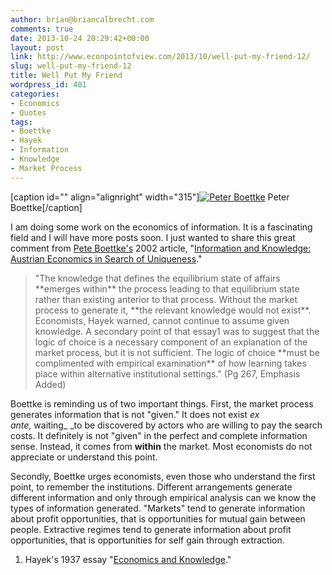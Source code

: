 ```yaml
---
author: brian@briancalbrecht.com
comments: true
date: 2013-10-24 20:29:42+00:00
layout: post
link: http://www.econpointofview.com/2013/10/well-put-my-friend-12/
slug: well-put-my-friend-12
title: Well Put My Friend
wordpress_id: 401
categories:
- Economics
- Quotes
tags:
- Boettke
- Hayek
- Information
- Knowledge
- Market Process
---
```


[caption id="" align="alignright" width="315"][![Peter Boettke](http://upload.wikimedia.org/wikipedia/en/6/67/PeterBoettke.JPG)](http://en.wikipedia.org/wiki/File:PeterBoettke.JPG) Peter Boettke[/caption]

I am doing some work on the economics of information. It is a fascinating field and I will have more posts soon. I just wanted to share this great comment from [Pete Boettke's](http://austrianeconomists.typepad.com/) 2002 article, "[Information and Knowledge: Austrian Economics in Search of Uniqueness](http://www.gmu.edu/depts/rae/archives/VOL15_4_2002/boettke.pdf)."


<blockquote>"The knowledge that defines the equilibrium state of affairs **emerges within** the process leading to that equilibrium state rather than existing anterior to that process. Without the market process to generate it, **the relevant knowledge would not exist**. Economists, Hayek warned, cannot continue to assume given knowledge. A secondary point of that essay1 was to suggest that the logic of choice is a necessary component of an explanation of the market process, but it is not sufficient. The logic of choice **must be complimented with empirical examination** of how learning takes place within alternative institutional settings." (Pg 267, Emphasis Added)</blockquote>


Boettke is reminding us of two important things. First, the market process generates information that is not "given." It does not exist _ex ante,_ waiting_ _to be discovered by actors who are willing to pay the search costs. It definitely is not "given" in the perfect and complete information sense. Instead, it comes from **within** the market. Most economists do not appreciate or understand this point.

Secondly, Boettke urges economists, even those who understand the first point, to remember the institutions. Different arrangements generate different information and only through empirical analysis can we know the types of information generated. "Markets" tend to generate information about profit opportunities, that is opportunities for mutual gain between people. Extractive regimes tend to generate information about profit opportunities, that is opportunities for self gain through extraction.

1. Hayek's 1937 essay "[Economics and Knowledge](http://mises.org/page/1411)."
